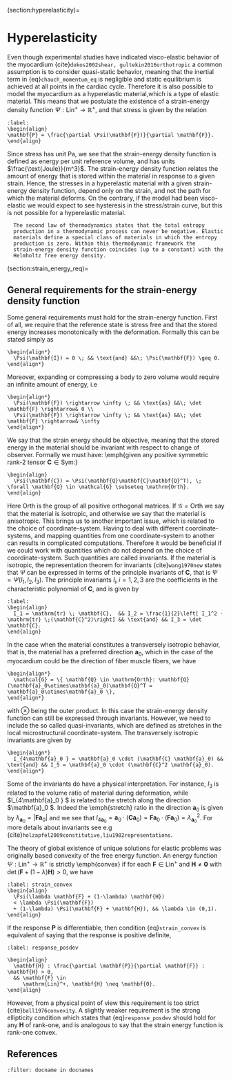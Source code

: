 (section:hyperelasticity)=
# Hyperelasticity

Even though experimental studies have indicated visco-elastic behavior
of the myocardium {cite}`dokos2002shear, gultekin2016orthotropic` a
common assumption is to consider quasi-static behavior, meaning that
the inertial term in {eq}`chauch_momentum_eq` is negligible and
static equilibrium is achieved at all points in the cardiac cycle. Therefore
it is also possible to model the myocardium as a hyperelastic
material,which is a type of elastic material.
This means that we postulate the existence of
a strain-energy density function $\Psi:\mathrm{Lin}^+ \rightarrow
\mathbb{R}^+$, and that stress is given by the relation
```{math}
:label:
\begin{align}
\mathbf{P} = \frac{\partial \Psi(\mathbf{F})}{\partial \mathbf{F}}.
\end{align}
```
Since stress has unit Pa, we see that the strain-energy density
function is defined as energy per unit reference volume, and has units
$\frac{\text{Joule}}{m^3}$.
The strain-energy density function relates  the amount of
energy that is stored within the material in response to a given
strain. Hence, the stresses in a hyperelastic material with a given
strain-energy density function, depend only on the strain, and not the
path for which the material deforms. On the contrary, if the model had
been visco-elastic we would expect to see hysteresis in the
stress/strain curve, but this is not possible for a hyperelastic
material.

```{note}
  The second law of thermodynamics states that the total entropy
  production in a thermodynamic process can never be negative. Elastic
  materials define a special class of materials in which the entropy
  production is zero. Within this thermodynamic framework the
  strain-energy density function coincides (up to a constant) with the
  Helmholtz free energy density.
```

(section:strain_energy_req)=
## General requirements for the strain-energy density function

Some general requirements must hold for the strain-energy function.
First of all, we require that the reference state is stress free and
that the stored energy increases monotonically with the deformation.
Formally this can be stated simply as
```{math}
\begin{align*}
  \Psi(\mathbf{I}) = 0 \; && \text{and} &&\; \Psi(\mathbf{F}) \geq 0.
\end{align*}
```
Moreover, expanding or compressing a body to zero volume would
require an infinite amount of energy, i.e
```{math}
\begin{align*}
  \Psi(\mathbf{F}) \rightarrow \infty \; && \text{as} &&\; \det \mathbf{F} \rightarrow& 0 \\
  \Psi(\mathbf{F}) \rightarrow \infty \; && \text{as} &&\; \det \mathbf{F} \rightarrow& \infty
\end{align*}
```
We say that the strain energy should be objective, meaning that the
stored energy in the material should be invariant with respect to
change of observer. Formally we must have: \emph{given any positive symmetric
rank-2 tensor $\mathbf{C} \in \mathrm{Sym}$:}
```{math}
\begin{align}
  \Psi(\mathbf{C}) = \Psi(\mathbf{Q}\mathbf{C}\mathbf{Q}^T), \; \forall \mathbf{Q} \in \mathcal{G} \subseteq \mathrm{Orth}.
\end{align}
```
Here $\mathrm{Orth}$ is the group of all positive orthogonal matrices.
If $\mathcal{G} = \mathrm{Orth}$ we say that the material is
isotropic, and otherwise we say that the material is anisotropic.
This brings us to another important issue, which is related to the
choice of coordinate-system. Having to deal with different
coordinate-systems, and mapping quantities from one coordinate-system
to another can results in complicated computations. Therefore it would be beneficial if we
could work with quantities which do not depend on the choice of
coordinate-system. Such quantities are called invariants.
If the material is isotropic, the representation theorem for
invariants {cite}`wang1970new` states that $\Psi$ can be expressed in terms of the
principle invariants of $\mathbf{C}$, that is $\Psi = \Psi(I_1, I_2,
I_3)$. The principle invariants $I_i, i=1,2,3$ are the coefficients in
the characteristic polynomial of $\mathbf{C}$, and is given by
```{math}
:label:
\begin{align}
  I_1 = \mathrm{tr} \; \mathbf{C},  && I_2 = \frac{1}{2}\left[ I_1^2 - \mathrm{tr} \;(\mathbf{C}^2)\right] && \text{and} && I_3 = \det \mathbf{C}.
\end{align}
```
In the case when the material constitutes a transversely isotropic
behavior, that is, the material has a preferred direction $\mathbf{a}_0$,
which in the case of the myocardium could be the direction of fiber
muscle fibers, we have
```{math}
\begin{align*}
  \mathcal{G} = \{ \mathbf{Q} \in \mathrm{Orth}: \mathbf{Q}(\mathbf{a}_0\otimes\mathbf{a}_0)\mathbf{Q}^T = \mathbf{a}_0\otimes\mathbf{a}_0 \},
\end{align*}
```
with $\otimes$ being the outer product. In this case the strain-energy
density function can still be expressed through invariants. However,
we need to include the so called quasi-invariants, which are defined
as stretches in the local microstructural coordinate-system. The
transversely isotropic invariants are given by
```{math}
\begin{align*}
  I_{4\mathbf{a}_0 } = \mathbf{a}_0 \cdot (\mathbf{C} \mathbf{a}_0) && \text{and} && I_5 = \mathbf{a}_0 \cdot (\mathbf{C}^2 \mathbf{a}_0).
\end{align*}
```
Some of the invariants do have a physical interpretation. For instance, $I_3$
is related to the volume ratio of material during deformation, while
$I_{4\mathbf{a}_0 } $ is related to the stretch along the direction
$\mathbf{a}_0 $. Indeed the \emph{stretch} ratio in the direction
$\mathbf{a}_0$ is given by $\lambda_{\mathbf{a}_0} = | \mathbf{F} \mathbf{a}_0
|$ and we see that $I_{4\mathbf{a}_0 }  =  \mathbf{a}_0 \cdot (\mathbf{C}
\mathbf{a}_0) = \mathbf{F} \mathbf{a}_0 \cdot (\mathbf{F} \mathbf{a}_0) =
\lambda_{\mathbf{a}_0}^2$. For more details about invariants see e.g
{cite}`holzapfel2009constitutive,liu1982representations`.


The theory of global existence of unique solutions for elastic problems
was originally based convexity of the free energy function.
An energy function $\Psi: \mathrm{Lin}^+ \rightarrow
\mathbb{R}^+$ is strictly \emph{convex} if for each $\mathbf{F} \in
\mathrm{Lin}^+$ and $\mathbf{H} \neq \mathbf{0}$ with $\det (\mathbf{F} +
(1-\lambda)\mathbf{H}) > 0$, we have
```{math}
:label: strain_convex
\begin{align}
  \Psi(\lambda \mathbf{F} + (1-\lambda) \mathbf{H})
  < \lambda \Psi(\mathbf{F})
  + (1-\lambda) \Psi(\mathbf{F} + \mathbf{H}), && \lambda \in (0,1).
\end{align}
```
If the response $\mathbf{P}$ is differentiable, then condition
{eq}`strain_convex` is equivalent of saying that the response is
positive definite,
```{math}
:label: response_posdev

\begin{align}
  \mathbf{H} : \frac{\partial \mathbf{P}}{\partial \mathbf{F}} : \mathbf{H} > 0,
  && \mathbf{F} \in
     \mathrm{Lin}^+, \mathbf{H} \neq \mathbf{0}.
\end{align}
```

However, from a physical point of view this requirement is too strict
{cite}`ball1976convexity`. A slightly weaker requirement is the strong
ellipticity condition which states that {eq}`response_posdev`
should hold for any $\mathbf{H}$ of rank-one, and is analogous to
say that the strain energy function is rank-one convex.


## References

```{bibliography}
:filter: docname in docnames
```
